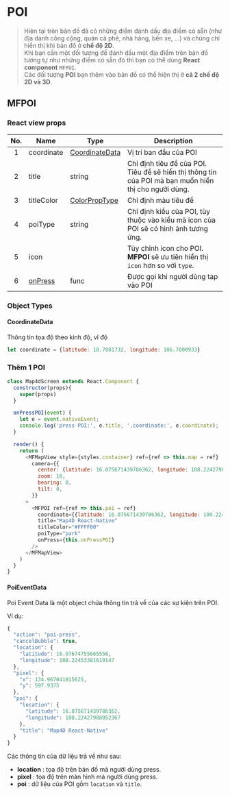 # POI

> Hiện tại trên bản đồ đã có những điểm đánh dấu địa điểm có sẵn (như địa danh công cộng, quán cà phê, nhà hàng, bến xe, ...) và chúng chỉ hiển thị khi bản đồ ở **chế độ 2D**.  
> Khi bạn cần một đối tượng để đánh dấu một địa điểm trên bản đồ tương tự như những điểm có sẵn đó thì bạn có thể dùng **React component** `MFPOI`.  
> Các đối tượng **POI** bạn thêm vào bản đồ có thể hiện thị ở **cả 2 chế độ 2D và 3D**.

## MFPOI

### React view props

| No. | Name       | Type                                                 | Description                                                                                          |
|:---:|------------|------------------------------------------------------|------------------------------------------------------------------------------------------------------|
|  1  | coordinate | [CoordinateData](#CoordinateData)                    | Vị trí ban đầu của POI                                                                               |
|  2  | title      | string                                               | Chỉ định tiêu đề của POI. Tiêu đề sẽ hiển thị thông tin của POI mà bạn muốn hiển thị cho người dùng. |
|  3  | titleColor | [ColorPropType](https://reactnative.dev/docs/colors) | Chỉ định màu tiêu đề                                                                                 |
|  4  | poiType    | string                                               | Chỉ định kiểu của POI, tùy thuộc vào kiểu mà icon của POI sẽ có hình ảnh tương ứng.                  |
|  5  | icon       |                                                      | Tùy chỉnh icon cho POI. **MFPOI** sẽ ưu tiên hiển thị `icon` hơn so với `type`.                      |
|  6  | [onPress](#PoiEventData) | func                                   | Được gọi khi người dùng tap vào POI                                                                  |

### Object Types

#### CoordinateData

Thông tin tọa độ theo kinh độ, vĩ độ

```js
let coordinate = {latitude: 10.7881732, longitude: 106.7000933}
```

###  Thêm 1 POI

```js
class Map4dScreen extends React.Component {
  constructor(props){
    super(props)
  }

  onPressPOI(event) {
    let e = event.nativeEvent;
    console.log('press POI:', e.title, ',coordinate:', e.coordinate);
  }

  render() {
    return (
      <MFMapView style={styles.container} ref={ref => this.map = ref}
        camera={{
          center: {latitude: 16.075671439786362, longitude: 108.22427988052367},
          zoom: 16,
          bearing: 0,
          tilt: 0,
        }}
      >
        <MFPOI ref={ref => this.poi = ref}
          coordinate={{latitude: 16.075671439786362, longitude: 108.22427988052367}}
          title="Map4D React-Native"
          titleColor="#FFFF00"
          poiType="park"
          onPress={this.onPressPOI}
        />
      </MFMapView>
    )
  }
}
```

#### PoiEventData

Poi Event Data là một object chứa thông tin trả về của các sự kiện trên POI.

Ví dụ:
```js
{
  "action": "poi-press",
  "cancelBubble": true,
  "location": {
    "latitude": 16.07674755665556,
    "longitude": 108.22453381619147
  },
  "pixel": {
    "x": 134.967041015625,
    "y": 597.9375
  },
  "poi": {
    "location": {
      "latitude": 16.075671439786362,
      "longitude": 108.22427988052367
    },
    "title": "Map4D React-Native"
  }
}
```

Các thông tin của dữ liệu trả về như sau:
- **location** : tọa độ trên bản đồ mà người dùng press.
- **pixel** : tọa độ trên màn hình mà người dùng press.
- **poi** : dữ liệu của POI gồm `location` và `title`.
